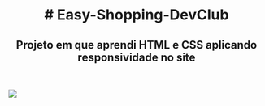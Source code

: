 <h1 align="center"># Easy-Shopping-DevClub</h1>
<h2 align="center">Projeto em que aprendi HTML e CSS aplicando responsividade no site</h2>
<br>
<br>
<img src="https://github.com/robsonrs01/Easy-Shopping-DevClub/blob/master/img/readme.jpg?raw=true" />
